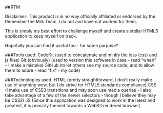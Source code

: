 ##RTM

Disclaimer:
This product is in no way officially affiliated or endorsed by the Remember the Milk Team. I do not and have not worked for them.

This is simply my best effort to challenge myself and create a stellar HTML5 application to keep myself on track.

Hopefully you can find it useful too - for some purpose?

###Tools used:
CodeKit (used to concatenate and minify the less (css) and js files)
Git (obviously) (used to version this software in case - read "when" - I make a mistake)
GitHub (to let others see my source code, and to allow them to adore - read "fix" - my code)

###Technologies used:
HTML (pretty straightforward, I don't really make use of anything wow, but I do strive for HTML5 standards compliance)
CSS (I make use of CSS3 transitions and may soon use media queries - I also take advantage of a few of the newer selectors - though I believe they may be CSS2)
JS (Since this application was designed to work in the latest and greatest, it is primarly themed towards a WebKit rendered browser)